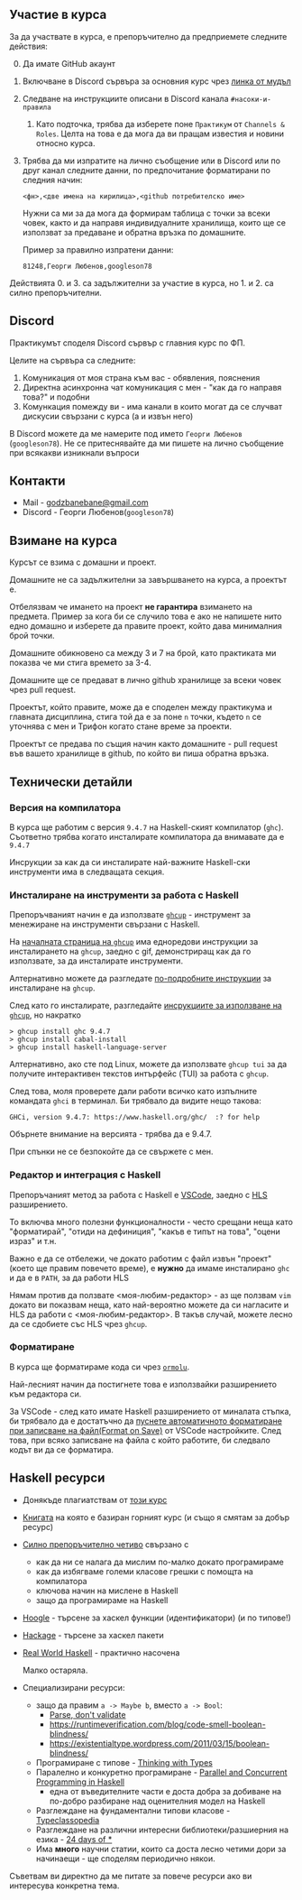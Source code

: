 ## Участие в курса

За да участвате в курса, е препоръчително да предприемете следните действия:

0. Да имате GitHub акаунт
1. Включване в Discord сървъра за основния курс чрез [линка от мудъл](https://learn.fmi.uni-sofia.bg/mod/url/view.php?id=288986)
2. Следване на инструкциите описани в Discord канала `#насоки-и-правила`
    1. Като подточка, трябва да изберете поне `Практикум` от `Channels & Roles`. Целта на това е да мога да ви пращам известия и новини относно курса.
3. Трябва да ми изпратите на лично съобщение или в Discord или по друг канал следните данни, по предпочитание форматирани по следния начин:
    ```
    <фн>,<две имена на кирилица>,<github потребителско име>
    ```
    Нужни са ми за да мога да формирам таблица с точки за всеки човек, както и да направя индивидуалните хранилища, които ще се използват
    за предаване и обратна връзка по домашните.

    Пример за правилно изпратени данни:
    ```
    81248,Георги Любенов,googleson78
    ```

Действията 0. и 3. са задължителни за участие в курса, но 1. и 2. са силно препоръчителни.

## Discord

Практикумът споделя Discord сървър с главния курс по ФП.

Целите на сървъра са следните:
1. Комуникация от моя страна към вас - обявления, пояснения
2. Директна асинхронна чат комуникация с мен - "как да го направя това?" и подобни
3. Комункация помежду ви - има канали в които могат да се случват дискусии свързани с курса (а и извън него)

В Discord можете да ме намерите под името `Георги Любенов` (`googleson78`).
Не се притеснявайте да ми пишете на лично съобщение при всякакви изникнали въпроси

## Контакти

* Mail - godzbanebane@gmail.com
* Discord - Георги Любенов(`googleson78`)

## Взимане на курса

Курсът се взима с домашни и проект.

Домашните не са задължителни за завършването на курса, а проектът е.

Отбелязвам че имането на проект **не гарантира** взимането на предмета.
Пример за кога би се случило това е ако не напишете нито едно домашно и изберете да правите проект, който дава минималния брой точки.

Домашните обикновено са между 3 и 7 на брой, като практиката ми показва че ми стига времето за 3-4.

Домашните ще се предават в лично github хранилище за всеки човек чрез pull request.

Проектът, който правите, може да е споделен между практикума и главната дисциплина, стига той да е за поне `n` точки, където `n` се уточнява с мен и Трифон когато стане време за проекти.

Проектът се предава по същия начин както домашните - pull request във вашето хранилище в github, по който ви пиша обратна връзка.

## Технически детайли

### Версия на компилатора

В курса ще работим с версия `9.4.7` на Haskell-ският компилатор (`ghc`). Съответно трябва когато инсталирате компилатора да внимавате да е `9.4.7`

Инсрукции за как да си инсталирате най-важните Haskell-ски инструменти има в следващата секция.

### Инсталиране на инструменти за работа с Haskell

Препоръчваният начин е да използвате [`ghcup`][ghcup] - инструмент за менежиране на инструменти свързани с Haskell.

На [началната страница на `ghcup`][ghcup] има едноредови инструкции за инсталирането на `ghcup`, заедно с gif, демонстриращ как да го използвате, за да инсталирате инструменти.

Алтернативно можете да разгледате [по-подробните инструкции](https://www.haskell.org/ghcup/install/) за инсталиране на `ghcup`.

След като го инсталирате, разгледайте [инсрукциите за използване на `ghcup`](https://www.haskell.org/ghcup/guide/), но накратко

```
> ghcup install ghc 9.4.7
> ghcup install cabal-install
> ghcup install haskell-language-server
```

Алтернативно, ако сте под Linux, можете да използвате `ghcup tui` за да получите интерактивен текстов интърфейс (TUI) за работа с `ghcup`.

След това, моля проверете дали работи всичко като изпълните командата `ghci` в терминал. Би трябвало да видите нещо такова:
```
GHCi, version 9.4.7: https://www.haskell.org/ghc/  :? for help
```
Обърнете внимание на версията - трябва да е 9.4.7.

При спънки не се безпокойте да се свържете с мен.

[ghcup]: https://www.haskell.org/ghcup/

### Редактор и интеграция с Haskell

Препоръчаният метод за работа с Haskell е [VSCode](https://code.visualstudio.com/), заедно с [HLS](https://marketplace.visualstudio.com/items?itemName=haskell.haskell) разширението.

То включва много полезни функционалности - често срещани неща като "форматирай", "отиди на дефиниция", "какъв е типът на това", "оцени израз" и т.н.

Важно е да се отбележи, че докато работим с файл извън "проект" (което ще правим повечето време), е **нужно** да имаме инсталирано `ghc` и да е в `PATH`, за да работи HLS

Нямам против да ползвате <моя-любим-редактор> - аз ще ползвам `vim` докато ви показвам неща, като най-вероятно можете да си нагласите и HLS да работи с <моя-любим-редактор>. В такъв случай, можете лесно да се сдобиетe със HLS чрез `ghcup`.

### Форматиране

В курса ще форматираме кода си чрез [`ormolu`](https://github.com/tweag/ormolu).

Най-лесният начин да постигнете това е използвайки разширението към редактора си.

За VSCode - след като имате Haskell разширението от миналата стъпка, би трябвало да е достатъчно да [пуснете автоматичното форматиране при записване на файл(Format on Save)](https://stackoverflow.com/a/54665086) от VSCode настройките.
След това, при всяко записване на файла с който работите, би следвало кодът ви да се форматира.

## Haskell ресурси

* Донякъде плагиатствам от [този курс](https://github.com/bobatkey/CS316-2022)
* [Книгата](http://www.cs.nott.ac.uk/~pszgmh/pih.html) на която е базиран горният курс (и също я смятам за добър ресурс)
* [Силно препоръчително четиво][parse-dont-validate] свързано с
  * как да ни се налага да мислим по-малко докато програмираме
  * как да избягваме големи класове грешки с помощта на компилатора
  * ключова начин на мислене в Haskell
  * защо да програмираме на Haskell
* [Hoogle](https://hoogle.haskell.org/) - търсене за хаскел функции (идентификатори) (и по типове!)
* [Hackage](http://hackage.haskell.org/) - търсене за хаскел пакети
* [Real World Haskell](http://book.realworldhaskell.org/) - практично насочена

  Малко остаряла.

* Специализирани ресурси:

  * защо да правим `a -> Maybe b`, вместо `a -> Bool`:
    * [Parse, don't validate][parse-dont-validate]
    * https://runtimeverification.com/blog/code-smell-boolean-blindness/
    * https://existentialtype.wordpress.com/2011/03/15/boolean-blindness/
  * Програмиране с типове - [Thinking with Types](https://thinkingwithtypes.com/)
  * Паралелно и конкуретно програмиране - [Parallel and Concurrent Programming in Haskell](https://simonmar.github.io/pages/pcph.html)
    * една от въведителните части е доста добра за добиване на по-добро разбиране над оценителния модел на Haskell
  * Разглеждане на фундаментални типови класове - [Typeclassopedia](https://wiki.haskell.org/Typeclassopedia)
  * Разглеждане на различни интересни библиотеки/разшиерния на езика - [24 days of \*](https://ocharles.org.uk/)
  * Има **много** научни статии, които са доста лесно четими дори за начинаещи - ще споделям периодично някои.

Съветвам ви директно да ме питате за повече ресурси ако ви интересува конкретна тема.

[parse-dont-validate]: https://lexi-lambda.github.io/blog/2019/11/05/parse-don-t-validate/
